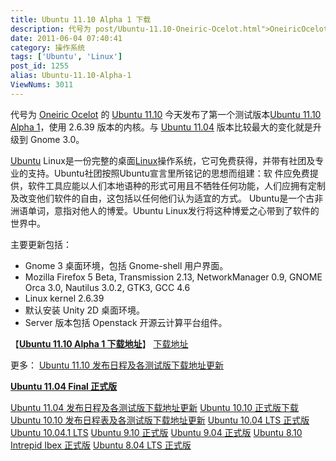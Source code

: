 ```yaml
---
title: Ubuntu 11.10 Alpha 1 下载
description: 代号为 post/Ubuntu-11.10-Oneiric-Ocelot.html">OneiricOcelot 的 post/Ubuntu-11.10-Oneiric-Ocelot.html">Ubuntu11.10 今天发布了第一个测试版本post/Ubuntu-11.10-Alpha-1.html">Ubuntu11.10Alpha1，使用2.6.39版本的内核。与 post/openSUSE-11.4.html">Ubuntu11.04 版本比较最大的变化就是升级到Gnome3.0。/tags/Ubuntu">Ubuntu Linux是一份完整的桌面/tags/Linux">Linux操作系统，它可免费获得，并带有社团及专业的支持。Ubuntu社团按照Ubuntu宣言里所铭记的思想而组建：软件应免费提供，软件工具应能以人们本地语种的形式可用且不牺牲任何功能，人们应拥有定制及改变他们软件的自由，这包括以任何他们认为适宜的方式。Ubuntu是一个古非洲语单词，意指对他人的博爱。UbuntuLinux发行将这种博爱之心带到了软件的世界中。……
date: 2011-06-04 07:40:41
category: 操作系统
tags: ['Ubuntu', 'Linux']
post_id: 1255
alias: Ubuntu-11.10-Alpha-1
ViewNums: 3011
---
```


代号为 [Oneiric Ocelot](/blog/ubuntu-1110-oneiric-ocelot) 的 [Ubuntu 11.10](/blog/ubuntu-1110-oneiric-ocelot) 今天发布了第一个测试版本[Ubuntu 11.10 Alpha 1](/blog/ubuntu-1110-alpha-1)，使用 2.6.39 版本的内核。与 [Ubuntu 11.04](/blog/opensuse-114) 版本比较最大的变化就是升级到 Gnome 3.0。

[Ubuntu](/tags/Ubuntu) Linux是一份完整的桌面[Linux](/tags/Linux)操作系统，它可免费获得，并带有社团及专业的支持。Ubuntu社团按照Ubuntu宣言里所铭记的思想而组建：软 件应免费提供，软件工具应能以人们本地语种的形式可用且不牺牲任何功能，人们应拥有定制及改变他们软件的自由，这包括以任何他们认为适宜的方式。 Ubuntu是一个古非洲语单词，意指对他人的博爱。Ubuntu Linux发行将这种博爱之心带到了软件的世界中。

主要更新包括：

* Gnome 3 桌面环境，包括 Gnome-shell 用户界面。
* Mozilla Firefox 5 Beta, Transmission 2.13, NetworkManager 0.9, GNOME Orca 3.0, Nautilus 3.0.2, GTK3, GCC 4.6
* Linux kernel 2.6.39
* 默认安装 Unity 2D 桌面环境。
* Server 版本包括 Openstack 开源云计算平台组件。

【[**Ubuntu 11.10 Alpha 1 下载地址**](/blog/ubuntu-1110-alpha-1)】
 [下载地址](download.asp?id=459)

更多：
[Ubuntu 11.10 发布日程及各测试版下载地址更新](/blog/ubuntu-1110-oneiric-ocelot "ubuntu 1110 发布日程及各测试版下载地址更新")

**[Ubuntu 11.04 Final 正式版](/blog/ubuntu-1104-final)**

[Ubuntu 11.04 发布日程及各测试版下载地址更新](/blog/ubuntu-1104-natty-narwhal) [Ubuntu 10.10 正式版下载](/blog/ubuntu-1010-maverick-meerkat "ubuntu 1010 正式版下载")
[Ubuntu 10.10 发布日程表及各测试版下载地址更新](/blog/ubuntu-1010)
[Ubuntu 10.04 LTS 正式版](/blog/ubuntu-1004-lts-final)
[Ubuntu 10.04.1 LTS](/blog/ubuntu-10041-lts "ubuntu 10041 lts 下载")
[Ubuntu 9.10 正式版](/blog/ubuntu-910-final)
[Ubuntu 9.04 正式版](/blog/ubuntu-904-final)
[Ubuntu 8.10 Intrepid Ibex 正式版](/blog/ubuntu-810-intrepid-ibex)
[Ubuntu 8.04 LTS 正式版](/blog/ubuntu-804-lts-download-xiazai)


